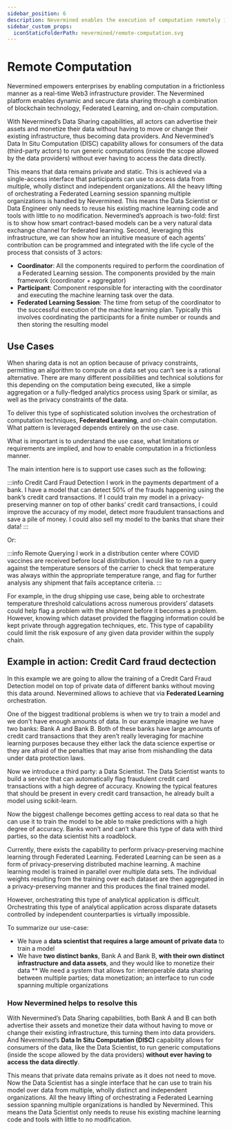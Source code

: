 ```yaml
---
sidebar_position: 6
description: Nevermined enables the execution of computation remotely in a privacy preserving manner
sidebar_custom_props:
  iconStaticFolderPath: nevermined/remote-computation.svg
---
```


# Remote Computation

Nevermined empowers enterprises by enabling computation in a frictionless manner as a real-time Web3 infrastructure provider. The Nevermined platform enables dynamic and secure data sharing through a combination of blockchain technology, Federated Learning, and on-chain computation.

With Nevermined’s Data Sharing capabilities, all actors can advertise their assets and monetize their data without having to move or change their existing infrastructure, thus becoming data providers. And Nevermined’s Data In Situ Computation (DISC) capability allows for consumers of the data (third-party actors) to run generic computations (inside the scope allowed by the data providers) without ever having to access the data directly.

This means that data remains private and static. This is achieved via a single-access interface that participants can use to access data from multiple, wholly distinct and independent organizations. All the heavy lifting of orchestrating a Federated Learning session spanning multiple organizations is handled by Nevermined. This means the Data Scientist or Data Engineer only needs to reuse his existing machine learning code and tools with little to no modification.
Nevermined’s approach is two-fold: first is to show how smart contract-based models can be a very natural data exchange channel for federated learning. Second, leveraging this infrastructure, we can show how an intuitive measure of each agents' contribution can be programmed and integrated with the life cycle of the process that consists of 3 actors:

- **Coordinator**: All the components required to perform the coordination of a Federated Learning session. The components provided by the main framework (coordinator + aggregator)
- **Participant**: Component responsible for interacting with the coordinator and executing the machine learning task over the data.
- **Federated Learning Session**: The time from setup of the coordinator to the successful execution of the machine learning plan. Typically this involves coordinating the participants for a finite number or rounds and then storing the resulting model

## Use Cases

When sharing data is not an option because of privacy constraints, permitting an algorithm to compute on a data set you can’t see is a rational alternative. There are many different possibilities and technical solutions for this depending on the computation being executed, like a simple aggregation or a fully-fledged analytics process using Spark or similar, as well as the privacy constraints of the data.

To deliver this type of sophisticated solution involves the orchestration of computation techniques, **Federated Learning**, and on-chain computation. What pattern is leveraged depends entirely on the use case.

What is important is to understand the use case, what limitations or requirements are implied, and how to enable computation in a frictionless manner.

The main intention here is to support use cases such as the following:

:::info Credit Card Fraud Detection
I work in the payments department of a bank. I have a model that can detect 50% of the frauds happening using the bank’s credit card transactions. If I could train my model in a privacy-preserving manner on top of other banks’ credit card transactions, I could improve the accuracy of my model, detect more fraudulent transactions and save a pile of money. I could also sell my model to the banks that share their data!
:::

Or:

:::info Remote Querying
I work in a distribution center where COVID vaccines are received before local distribution. I would like to run a query against the temperature sensors of the carrier to check that temperature was always within the appropriate temperature range, and flag for further analysis any shipment that fails acceptance criteria.
:::

For example, in the drug shipping use case, being able to orchestrate temperature threshold calculations across numerous providers’ datasets could help flag a problem with the shipment before it becomes a problem. However, knowing which dataset provided the flagging information could be kept private through aggregation techniques, etc. This type of capability could limit the risk exposure of any given data provider within the supply chain.

## Example in action: Credit Card fraud dectection

In this example we are going to allow the training of a Credit Card Fraud Detection model on top of private data of different banks without moving this data around. Nevermined allows to achieve that via **Federated Learning** orchestration.

One of the biggest traditional problems is when we try to train a model and we don't have enough amounts of data. In our example imagine we have two banks: Bank A and Bank B. Both of these banks have large amounts of credit card transactions that they aren’t really leveraging for machine learning purposes because they either lack the data science expertise or they are afraid of the penalties that may arise from mishandling the data under data protection laws.

Now we introduce a third party: a Data Scientist. The Data Scientist wants to build a service that can automatically flag fraudulent credit card transactions with a high degree of accuracy. Knowing the typical features that should be present in every credit card transaction, he already built a model using scikit-learn.

Now the biggest challenge becomes getting access to real data so that he can use it to train the model to be able to make predictions with a high degree of accuracy. Banks won’t and can’t share this type of data with third parties, so the data scientist hits a roadblock.

Currently, there exists the capability to perform privacy-preserving machine learning through Federated Learning. Federated Learning can be seen as a form of privacy-preserving distributed machine learning. A machine learning model is trained in parallel over multiple data sets. The individual weights resulting from the training over each dataset are then aggregated in a privacy-preserving manner and this produces the final trained model.

However, orchestrating this type of analytical application is difficult. Orchestrating this type of analytical application across disparate datasets controlled by independent counterparties is virtually impossible.

To summarize our use-case:

- We have a **data scientist that requires a large amount of private data** to train a model
- We have **two distinct banks**, Bank A and Bank B, **with their own distinct infrastructure and data assets**, and they would like to monetize their data
  \*\* We need a system that allows for: interoperable data sharing between multiple parties; data monetization; an interface to run code spanning multiple organizations

### How Nevermined helps to resolve this

With Nevermined’s Data Sharing capabilities, both Bank A and B can both advertise their assets and monetize their data without having to move or change their existing infrastructure, this turning them into data providers. And Nevermined’s **Data In Situ Computation (DISC)** capability allows for consumers of the data, like the Data Scientist, to run generic computations (inside the scope allowed by the data providers) **without ever having to access the data directly**.

This means that private data remains private as it does not need to move. Now the Data Scientist has a single interface that he can use to train his model over data from multiple, wholly distinct and independent organizations. All the heavy lifting of orchestrating a Federated Learning session spanning multiple organizations is handled by Nevermined. This means the Data Scientist only needs to reuse his existing machine learning code and tools with little to no modification.

